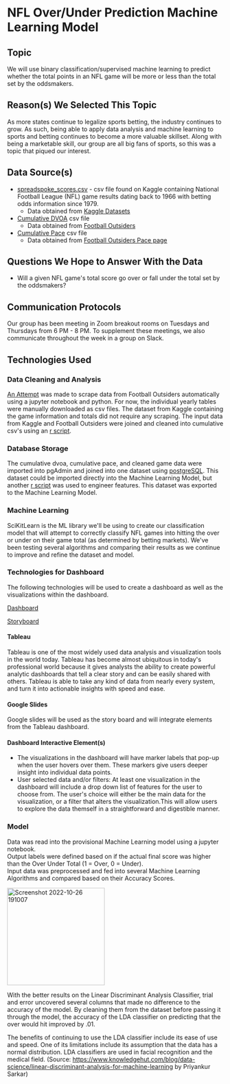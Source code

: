 # NFL Over/Under Prediction Machine Learning Model

## Topic
We will use binary classification/supervised machine learning to predict whether the total points in an NFL game will be more or less than the total set by the oddsmakers.

## Reason(s) We Selected This Topic
As more states continue to legalize sports betting, the industry continues to grow. As such, being able to apply data analysis and machine learning to sports and betting continues to become a more valuable skillset. Along with being a marketable skill, our group are all big fans of sports, so this was a topic that piqued our interest.

## Data Source(s)
- [spreadspoke_scores.csv](https://github.com/ksdisch/nfl-ml/blob/main/Resources/spreadspoke_scores.csv) - csv file found on Kaggle containing National Football League (NFL) game results dating back to 1966 with betting odds information since 1979. 
    - Data obtained from [Kaggle Datasets](https://www.kaggle.com/datasets/tobycrabtree/nfl-scores-and-betting-data?select=spreadspoke_scores.csv)
- [Cumulative DVOA](https://github.com/ksdisch/nfl-ml/blob/main/Resources/cumulative_dvoa.csv) csv file
    - Data obtained from [Football Outsiders](https://www.footballoutsiders.com/stats/nfl/team-efficiency/2022/regular)
- [Cumulative Pace](https://github.com/ksdisch/nfl-ml/blob/main/Resources/cumulative_pace.csv) csv file
    - Data obtained from [Football Outsiders Pace page](https://www.footballoutsiders.com/stats/nfl/pace-stats/2022)

## Questions We Hope to Answer With the Data
- Will a given NFL game's total score go over or fall under the total set by the oddsmakers?

## Communication Protocols
Our group has been meeting in Zoom breakout rooms on Tuesdays and Thursdays from 6 PM - 8 PM. To supplement these meetings, we also communicate throughout the week in a group on Slack.

## Technologies Used

### Data Cleaning and Analysis
[An Attempt](https://github.com/ksdisch/nfl-ml/blob/main/Scraping.ipynb) was made to scrape data from Football Outsiders automatically using a jupyter notebook and python. For now, the individual yearly tables were manually downloaded as csv files. The dataset from Kaggle containing the game information and totals did not require any scraping. The input data from Kaggle and Football Outsiders were joined and cleaned into cumulative csv's using an [r script](https://github.com/ksdisch/nfl-ml/blob/main/clean_transform_inputdata.R).  

### Database Storage
The cumulative dvoa, cumulative pace, and cleaned game data were imported into pgAdmin and joined into one dataset using [postgreSQL](https://github.com/ksdisch/nfl-ml/blob/main/database_schema.sql). This dataset could be imported directly into the Machine Learning Model, but another [r script](https://github.com/ksdisch/nfl-ml/blob/main/feature_engineering.R) was used to engineer features. This dataset was exported to the Machine Learning Model.  

### Machine Learning
SciKitLearn is the ML library we'll be using to create our classification model that will attempt to correctly classify NFL games into hitting the over or under on their game total (as determined by betting markets). We've been testing several algorithms and comparing their results as we continue to improve and refine the dataset and model.

### Technologies for Dashboard
The following technologies will be used to create a dashboard as well as the visualizations within the dashboard.

[Dashboard](https://public.tableau.com/app/profile/kyle.disch3835/viz/nfl-ml-dashboard/Dashboard1)

[Storyboard](https://docs.google.com/presentation/d/1on4g_O0ENLiW1l6hNNdP82h1n6grY03nF5TZdy5VbZk/edit#slide=id.g17e48b405d8_0_65)

#### Tableau
Tableau is one of the most widely used data analysis and visualization tools in the world today. Tableau has become almost ubiquitous in today's professional world because it gives analysts the ability to create powerful analytic dashboards that tell a clear story and can be easily shared with others. Tableau is able to take any kind of data from nearly every system, and turn it into actionable insights with speed and ease.

#### Google Slides
Google slides will be used as the story board and will integrate elements from the Tableau dashboard.

#### Dashboard Interactive Element(s)
- The visualizations in the dashboard will have marker labels that pop-up when the user hovers over them. These markers give users deeper insight into individual data points.
- User selected data and/or filters: At least one visualization in the dashboard will include a drop down list of features for the user to choose from. The user's choice will either be the main data for the visualization, or a filter that alters the visualization.This will allow users to explore the data themself in a straightforward and digestible manner.

### Model
Data was read into the provisional Machine Learning model using a jupyter notebook.\
Output labels were defined based on if the actual final score was higher than the Over Under Total (1 = Over, 0 = Under).\
Input data was preprocessed and fed into several Machine Learning Algorithms and compared based on their Accuracy Scores.

<img width="227" alt="Screenshot 2022-10-26 191007" src="https://user-images.githubusercontent.com/102050273/198155572-5bc456f1-1a34-49e5-96fa-ebffa647a027.png">

With the better results on the Linear Discriminant Analysis Classifier, trial and error uncovered several columns that made no difference to the accuracy of the model. By cleaning them from the dataset before passing it through the model, the accuracy of the LDA classifier on predicting that the over would hit improved by .01.

The benefits of continuing to use the LDA classifier include its ease of use and speed. One of its limitations include its assumption that the data has a normal distribution. LDA classifiers are used in facial recognition and the medical field. (Source: https://www.knowledgehut.com/blog/data-science/linear-discriminant-analysis-for-machine-learning by Priyankur Sarkar)
